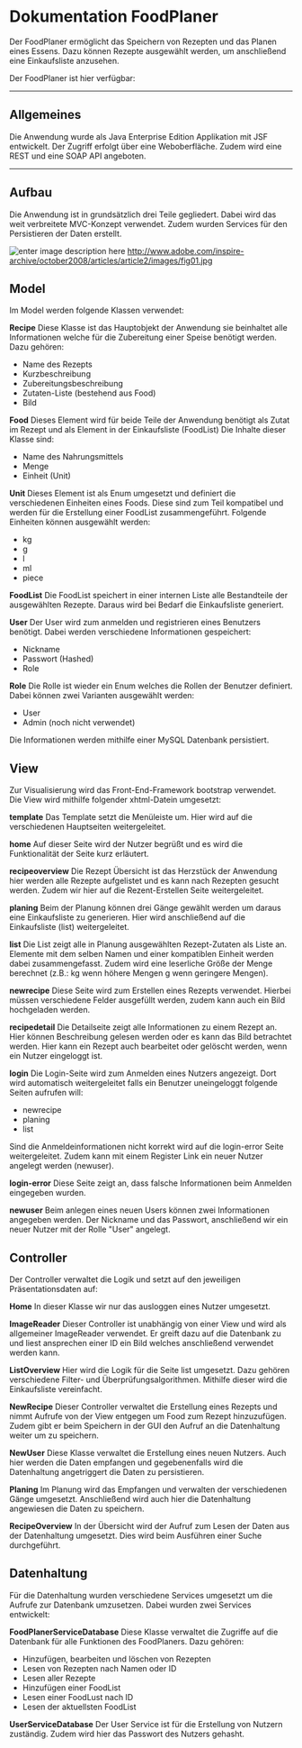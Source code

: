 **Dokumentation FoodPlaner**
===================

Der FoodPlaner ermöglicht das Speichern von Rezepten und das Planen eines Essens. Dazu können Rezepte ausgewählt werden, um anschließend eine Einkaufsliste anzusehen.

Der FoodPlaner ist hier verfügbar: 


----------

## **Allgemeines** ##
Die Anwendung wurde als Java Enterprise Edition Applikation mit JSF entwickelt. Der Zugriff erfolgt über eine Weboberfläche. Zudem wird eine REST und eine SOAP API angeboten.


----------


## **Aufbau** ##
Die Anwendung ist in grundsätzlich drei Teile gegliedert. Dabei wird das weit verbreitete MVC-Konzept verwendet. Zudem wurden Services für den Persistieren der Daten erstellt.

![enter image description here](http://www.adobe.com/inspire-archive/october2008/articles/article2/images/fig01.jpg)
http://www.adobe.com/inspire-archive/october2008/articles/article2/images/fig01.jpg

## Model ##
Im Model werden folgende Klassen verwendet:

**Recipe**
Diese Klasse ist das Hauptobjekt der Anwendung sie beinhaltet alle Informationen welche für die Zubereitung einer Speise benötigt werden.
Dazu gehören:

 - Name des Rezepts
 - Kurzbeschreibung
 - Zubereitungsbeschreibung
 - Zutaten-Liste (bestehend aus Food)
 - Bild

**Food**
Dieses Element wird für beide Teile der Anwendung benötigt als Zutat im Rezept und als Element in der Einkaufsliste (FoodList)
Die Inhalte dieser Klasse sind:

 - Name des Nahrungsmittels
 - Menge 
 - Einheit (Unit)

**Unit**
Dieses Element ist als Enum umgesetzt und definiert die verschiedenen Einheiten eines Foods.
Diese sind zum Teil kompatibel und werden für die Erstellung einer FoodList zusammengeführt.
Folgende Einheiten können ausgewählt werden:

 - kg
 - g
 - l
 - ml
 - piece

**FoodList**
Die FoodList speichert in einer internen Liste alle Bestandteile der ausgewählten Rezepte. Daraus wird bei Bedarf die Einkaufsliste generiert. 

**User**
Der User wird zum anmelden und registrieren eines Benutzers benötigt. Dabei werden verschiedene Informationen gespeichert:

 - Nickname
 - Passwort (Hashed)
 - Role

**Role**
Die Rolle ist wieder ein Enum welches die Rollen der Benutzer definiert.
Dabei können zwei Varianten ausgewählt werden:

 - User
 - Admin (noch nicht verwendet)

Die Informationen werden mithilfe einer MySQL Datenbank persistiert. 

## View ##
Zur Visualisierung wird das Front-End-Framework bootstrap verwendet.  
Die View wird mithilfe folgender xhtml-Datein umgesetzt:

**template**
Das Template setzt die Menüleiste um. Hier wird auf die verschiedenen Hauptseiten weitergeleitet.

**home**
Auf dieser Seite wird der Nutzer begrüßt und es wird die Funktionalität der Seite kurz erläutert.

**recipeoverview**
Die Rezept Übersicht ist das Herzstück der Anwendung hier werden alle Rezepte aufgelistet und es kann nach Rezepten gesucht werden. Zudem wir hier auf die Rezent-Erstellen Seite weitergeleitet.

**planing**
Beim der Planung können drei Gänge gewählt werden um daraus eine Einkaufsliste zu generieren. Hier wird anschließend auf die Einkaufsliste (list) weitergeleitet.

**list**
Die List zeigt alle in Planung ausgewählten Rezept-Zutaten als Liste an. Elemente mit dem selben Namen und einer kompatiblen Einheit werden dabei zusammengefasst. Zudem wird eine leserliche Größe der Menge berechnet (z.B.: kg wenn höhere Mengen g wenn geringere Mengen).

**newrecipe**
Diese Seite wird zum Erstellen eines Rezepts verwendet. Hierbei müssen verschiedene Felder ausgefüllt werden, zudem kann auch ein Bild hochgeladen werden.

**recipedetail**
Die Detailseite zeigt alle Informationen zu einem Rezept an. Hier können Beschreibung gelesen werden oder es kann das Bild betrachtet werden. Hier kann ein Rezept auch bearbeitet oder gelöscht werden, wenn ein Nutzer eingeloggt ist.

**login**
Die Login-Seite wird zum Anmelden eines Nutzers angezeigt. Dort wird automatisch weitergeleitet falls ein Benutzer uneingeloggt folgende Seiten aufrufen will:

 - newrecipe
 - planing
 - list

Sind die Anmeldeinformationen nicht korrekt wird auf die login-error Seite weitergeleitet. Zudem kann mit einem Register Link ein neuer Nutzer angelegt werden (newuser).

**login-error**
Diese Seite zeigt an, dass falsche Informationen beim Anmelden eingegeben wurden.

**newuser**
Beim anlegen eines neuen Users können zwei Informationen angegeben werden. Der Nickname und das Passwort, anschließend wir ein neuer Nutzer mit der Rolle "User" angelegt.

## Controller ##
Der Controller verwaltet die Logik und setzt auf den jeweiligen Präsentationsdaten auf: 

**Home**
In dieser Klasse wir nur das ausloggen eines Nutzer umgesetzt.

**ImageReader**
Dieser Controller ist unabhängig von einer View und wird als allgemeiner ImageReader verwendet. Er greift dazu auf die Datenbank zu und liest ansprechen einer ID ein Bild welches anschließend verwendet werden kann.

**ListOverview**
Hier wird die Logik für die Seite list umgesetzt. Dazu gehören verschiedene Filter- und Überprüfungsalgorithmen. Mithilfe dieser wird die Einkaufsliste vereinfacht. 

**NewRecipe**
Dieser Controller verwaltet die Erstellung eines Rezepts und nimmt Aufrufe von der View entgegen um Food zum Rezept hinzuzufügen. Zudem gibt er beim Speichern in der GUI den Aufruf an die Datenhaltung weiter um zu speichern.

**NewUser**
Diese Klasse verwaltet die Erstellung eines neuen Nutzers. Auch hier werden die Daten empfangen und gegebenenfalls wird die Datenhaltung angetriggert die Daten zu persistieren.

**Planing**
Im Planung wird das Empfangen und verwalten der verschiedenen Gänge umgesetzt. Anschließend wird auch hier die Datenhaltung angewiesen die Daten zu speichern.

**RecipeOverview**
In der Übersicht wird der Aufruf zum Lesen der Daten aus der Datenhaltung umgesetzt. Dies wird beim Ausführen einer Suche durchgeführt.

## Datenhaltung ##
Für die Datenhaltung wurden verschiedene Services umgesetzt um die Aufrufe zur Datenbank umzusetzen. 
Dabei wurden zwei Services entwickelt:

**FoodPlanerServiceDatabase**
Diese Klasse verwaltet die Zugriffe auf die Datenbank für alle Funktionen des FoodPlaners. Dazu gehören:

 - Hinzufügen, bearbeiten und löschen von Rezepten
 - Lesen von Rezepten nach Namen oder ID
 - Lesen aller Rezepte
 - Hinzufügen einer FoodList
 - Lesen einer FoodLust nach ID
 - Lesen der aktuellsten FoodList

**UserServiceDatabase**
Der User Service ist für die Erstellung von Nutzern zuständig. Zudem wird hier das Passwort des Nutzers gehasht.
